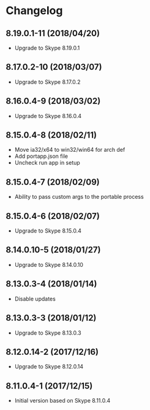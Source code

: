 # Changelog

## 8.19.0.1-11 (2018/04/20)

* Upgrade to Skype 8.19.0.1

## 8.17.0.2-10 (2018/03/07)

* Upgrade to Skype 8.17.0.2

## 8.16.0.4-9 (2018/03/02)

* Upgrade to Skype 8.16.0.4

## 8.15.0.4-8 (2018/02/11)

* Move ia32/x64 to win32/win64 for arch def
* Add portapp.json file
* Uncheck run app in setup

## 8.15.0.4-7 (2018/02/09)

* Ability to pass custom args to the portable process

## 8.15.0.4-6 (2018/02/07)

* Upgrade to Skype 8.15.0.4

## 8.14.0.10-5 (2018/01/27)

* Upgrade to Skype 8.14.0.10

## 8.13.0.3-4 (2018/01/14)

* Disable updates

## 8.13.0.3-3 (2018/01/12)

* Upgrade to Skype 8.13.0.3

## 8.12.0.14-2 (2017/12/16)

* Upgrade to Skype 8.12.0.14

## 8.11.0.4-1 (2017/12/15)

* Initial version based on Skype 8.11.0.4
